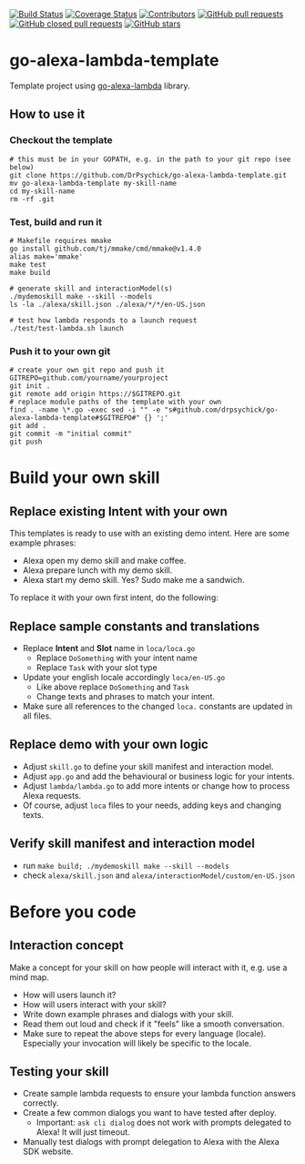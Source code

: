 [![Build Status](https://app.travis-ci.com/DrPsychick/go-alexa-lambda-template.svg?branch=master)](https://app.travis-ci.com/DrPsychick/go-alexa-lambda-template)
[![Coverage Status](https://coveralls.io/repos/github/DrPsychick/go-alexa-lambda-template/badge.svg?branch=master)](https://coveralls.io/github/DrPsychick/go-alexa-lambda-template?branch=master)
[![Contributors](https://img.shields.io/github/contributors/drpsychick/go-alexa-lambda-template.svg)](https://github.com/drpsychick/go-alexa-lambda-template/graphs/contributors)
[![GitHub pull requests](https://img.shields.io/github/issues-pr/drpsychick/go-alexa-lambda-template.svg)](https://github.com/drpsychick/go-alexa-lambda-template/pulls)
[![GitHub closed pull requests](https://img.shields.io/github/issues-pr-closed/drpsychick/go-alexa-lambda-template.svg)](https://github.com/drpsychick/go-alexa-lambda-template/pulls?q=is%3Apr+is%3Aclosed)
[![GitHub stars](https://img.shields.io/github/stars/drpsychick/go-alexa-lambda-template.svg)](https://github.com/drpsychick/go-alexa-lambda-template)

# go-alexa-lambda-template
Template project using [go-alexa-lambda](https://github.com/DrPsychick/go-alexa-lambda) library.

## How to use it
### Checkout the template
```shell
# this must be in your GOPATH, e.g. in the path to your git repo (see below)
git clone https://github.com/DrPsychick/go-alexa-lambda-template.git
mv go-alexa-lambda-template my-skill-name
cd my-skill-name
rm -rf .git
```

### Test, build and run it
```shell
# Makefile requires mmake
go install github.com/tj/mmake/cmd/mmake@v1.4.0
alias make='mmake'
make test
make build

# generate skill and interactionModel(s)
./mydemoskill make --skill --models
ls -la ./alexa/skill.json ./alexa/*/*/en-US.json

# test how lambda responds to a launch request
./test/test-lambda.sh launch
```

### Push it to your own git
```shell
# create your own git repo and push it
GITREPO=github.com/yourname/yourproject
git init .
git remote add origin https://$GITREPO.git
# replace module paths of the template with your own
find . -name \*.go -exec sed -i "" -e "s#github.com/drpsychick/go-alexa-lambda-template#$GITREPO#" {} ';'
git add .
git commit -m "initial commit"
git push
```

# Build your own skill
## Replace existing Intent with your own
This templates is ready to use with an existing demo intent. Here are some example phrases:
* Alexa open my demo skill and make coffee.
* Alexa prepare lunch with my demo skill.
* Alexa start my demo skill. Yes? Sudo make me a sandwich.

To replace it with your own first intent, do the following:
## Replace sample constants and translations
* Replace **Intent** and **Slot** name in `loca/loca.go`
  * Replace `DoSomething` with your intent name
  * Replace `Task` with your slot type
* Update your english locale accordingly `loca/en-US.go`
  * Like above replace `DoSomething` and `Task`
  * Change texts and phrases to match your intent.
* Make sure all references to the changed `loca.` constants are updated in all files.

## Replace demo with your own logic
* Adjust `skill.go` to define your skill manifest and interaction model.
* Adjust `app.go` and add the behavioural or business logic for your intents.
* Adjust `lambda/lambda.go` to add more intents or change how to process Alexa requests.
* Of course, adjust `loca` files to your needs, adding keys and changing texts.

## Verify skill manifest and interaction model
* run `make build; ./mydemoskill make --skill --models`
* check `alexa/skill.json` and `alexa/interactionModel/custom/en-US.json`


# Before you code
## Interaction concept
Make a concept for your skill on how people will interact with it, e.g. use a mind map.
* How will users launch it?
* How will users interact with your skill?
* Write down example phrases and dialogs with your skill.
* Read them out loud and check if it "feels" like a smooth conversation.
* Make sure to repeat the above steps for every language (locale). Especially your invocation will likely be specific to the locale.

## Testing your skill
* Create sample lambda requests to ensure your lambda function answers correctly.
* Create a few common dialogs you want to have tested after deploy.
  * Important: `ask cli dialog` does not work with prompts delegated to Alexa! It will just timeout.
* Manually test dialogs with prompt delegation to Alexa with the Alexa SDK website.
